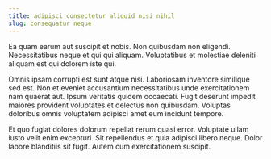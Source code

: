 ```yaml
---
title: adipisci consectetur aliquid nisi nihil
slug: consequatur neque
---
```


Ea quam earum aut suscipit et nobis. Non quibusdam non eligendi. Necessitatibus neque et qui qui aliquam. Voluptatibus et molestiae deleniti aliquam est qui dolorem iste qui.

Omnis ipsam corrupti est sunt atque nisi. Laboriosam inventore similique sed est. Non et eveniet accusantium necessitatibus unde exercitationem nam quaerat aut. Ipsum veritatis quidem occaecati. Fugit deserunt impedit maiores provident voluptates et delectus non quibusdam. Voluptas doloribus omnis voluptatem adipisci amet eum incidunt tempore.

Et quo fugiat dolores dolorum repellat rerum quasi error. Voluptate ullam iusto velit enim excepturi. Sit repellendus et quia adipisci libero neque. Dolor labore blanditiis sit fugit. Autem cum exercitationem suscipit.

